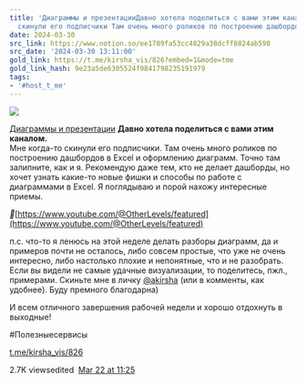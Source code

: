 ```yaml
---
title: 'Диаграммы и презентацииДавно хотела поделиться с вами этим каналом Мне когдато
  скинули его подписчики Там очень много роликов по построению дашбордов '
date: 2024-03-30
src_link: https://www.notion.so/ee1789fa53cc4829a38dcff8824ab598
src_date: '2024-03-30 13:11:00'
gold_link: https://t.me/kirsha_vis/826?embed=1&mode=tme
gold_link_hash: 9e23a5de6305524f9841798235191979
tags:
- '#host_t_me'
---
```




[*![](https://cdn4.cdn-telegram.org/file/KxobBfSTyjYZKZeO7fw9DbsoxlRN_bB3UG0O3SW3S2bIEersJ0EWg_FgO3O9bHR2KDoZRnjSRddImw0RY-3DRGCS8L_l1W81PLYkiYv-VgQwQFKbr9M0jVQhlvY7qSvQWIVIJXWAmQ0ycgE-nHurqpdBFQWi4IVyoCeG0ro8Go5Ejnos_fPKOcHHYOMw9qcACnkegsO8YkuBVXwkNYH7YmSrLK9aVsXyu3gH-fZbYM_x1lWiR_7Ykk8DYif4nu0hMUpfJGHqNRHj7FqFEMbXDDL5OmYDbhXI9V2LOXKV8Dy2dk4Gt525rcoenuVRmbbiULuCW9tYOjGQfFStykt4dg.jpg)*](https://t.me/kirsha_vis)



[Диаграммы и презентации](https://t.me/kirsha_vis)
**Давно хотела поделиться с вами этим каналом.**  
Мне когда-то скинули его подписчики. Там очень много роликов по построению дашбордов в Excel и оформлению диаграмм. Точно там залипните, как и я. Рекомендую даже тем, кто не делает дашборды, но хочет узнать какие-то новые фишки и способы по работе с диаграммами в Excel. Я поглядываю и порой нахожу интересные приемы.  
  
***📍***[https://www.youtube.com/@OtherLevels/featured](https://www.youtube.com/@OtherLevels/featured)  
  
п.с. что-то я ленюсь на этой неделе делать разборы диаграмм, да и примеров почти не осталось, либо совсем простые, что уже не очень интересно, либо настолько плохие и непонятные, что и не разобрать. Если вы видели не самые удачные визуализации, то поделитесь, пжл., примерами. Скиньте мне в личку [@akirsha](https://t.me/akirsha) (или в комменты, как удобнее). Буду премного благодарна)  
  
И всем отличного завершения рабочей недели и хорошо отдохнуть в выходные!  
  
#Полезныесервисы

[t.me/kirsha\_vis/826](https://t.me/kirsha_vis/826)

2.7K viewsedited  [Mar 22 at 11:25](https://t.me/kirsha_vis/826)